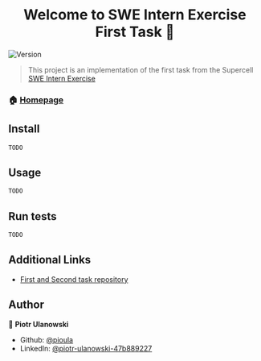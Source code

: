 <h1 align="center">Welcome to SWE Intern Exercise First Task 👋</h1>
<p>
  <img alt="Version" src="https://img.shields.io/badge/version-1.0.0-blue.svg?cacheSeconds=2592000" />
</p>

> This project is an implementation of the first task from the Supercell 
> <a href="https://sc-id-intern-exercise.s3.us-east-1.amazonaws.com/intern.pdf"> SWE Intern Exercise</a>


### 🏠 [Homepage](https://github.com/pioula/swe-intern-exercise-first-task)

## Install

```sh
TODO
```

## Usage

```sh
TODO
```

## Run tests

```sh
TODO
```

## Additional Links
* <a href="https://github.com/pioula/swe-intern-exercise">First and Second task repository</a>

## Author

👤 **Piotr Ulanowski**

* Github: [@pioula](https://github.com/pioula)
* LinkedIn: [@piotr-ulanowski-47b889227](https://linkedin.com/in/piotr-ulanowski-47b889227)